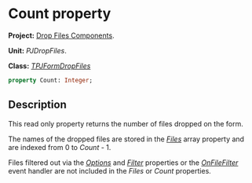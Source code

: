 # Count property #

**Project:** [Drop Files Components](../API.md).

**Unit:** _PJDropFiles_.

**Class:** _[TPJFormDropFiles](./TPJFormDropFiles.md)_

```pascal
property Count: Integer;
```

## Description ##

This read only property returns the number of files dropped on the form.

The names of the dropped files are stored in the _[Files](./TPJFormDropFiles-Files.md)_ array property and are indexed from 0 to _Count_ - 1.

Files filtered out via the _[Options](./TPJFormDropFiles-Options.md)_ and _[Filter](./TPJFormDropFiles-Filter.md)_ properties or the _[OnFileFilter](./TPJFormDropFiles-OnFileFilter.md)_ event handler are not included in the _Files_ or _Count_ properties.